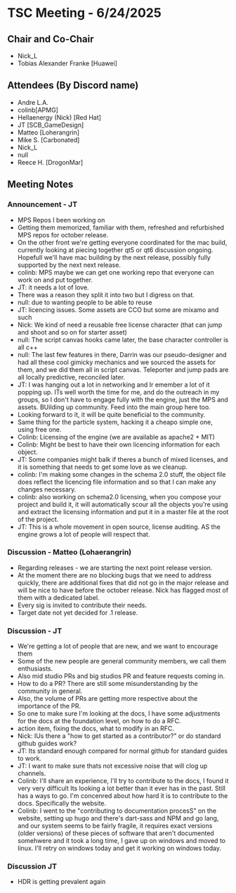 # TSC Meeting - 6/24/2025

## Chair and Co-Chair
* Nick_L
* Tobias Alexander Franke [Huawei]

## Attendees (By Discord name)
* Andre L.A.
* colinb[APMG]
* Hellaenergy (Nick) [Red Hat]
* JT [SCB_GameDesign]
* Matteo [Loherangrin]
* Mike S. [Carbonated]
* Nick_L
* null
* Reece H. [DrogonMar]

## Meeting Notes

### Announcement - JT
* MPS Repos I been working on
* Getting them memorized, familiar with them, refreshed and refurbished MPS repos for october release.
* On the other front we're getting everyone coordinated for the mac build, currently looking at piecing
  together qt5 or qt6 discussion ongoing.  Hopefull we'll have mac building by the next release, possibly
  fully supported by the next next release.
* colinb: MPS maybe we can get one working repo that everyone can work on and put together.
* JT: it needs a lot of love.
* There was a reason they split it into two but I digress on that.
* null: due to wanting people to be able to reuse
* JT: licencing issues.  Some assets are CCO but some are mixamo and such
* Nick: We kind of need a reusable free license character (that can jump and shoot and so on for starter asset)
* null: The script canvas hooks came later, the base character controller is all c++
* null: The last few features in there, Darrin was our pseudo-designer and had all these cool gimicky mechanics
  and we sourced the assets for them, and we did them all in script canvas.  Teleporter and jump pads are all
  locally predictive, reconciled later.
* JT: I was hanging out a lot in networking and Ir emember a lot of it popping up.  ITs well worth the time
  for me, and do the outreach in my groups, so I don't have to engage fully with the engine, just the MPS
  and assets.  BUilding up community.  Feed into the main group here too.
* Looking forward to it, it will be quite beneficial to the community.
* Same thing for the particle system, hacking it a cheapo simple one, using free one.
* Colinb: Licensing of the engine (we are available as apache2 + MIT)
* Colinb: Might be best to have their own licencing information for each object.
* JT: Some companies might balk if theres a bunch of mixed licenses, and it is something that needs to get some
  love as we cleanup.
* colinb: I'm making some changes in the schema 2.0 stuff, the object file does reflect the licencing file information
  and so that I can make any changes necessary.
* colinb: also working on schema2.0 licensing, when you compose your project and build it, it will automatically scour
  all the objects you're using and extract the licensing information and put it in a master file at the root of the
  project.
* JT: This is a whole movement in open source, license auditing.  AS the engine grows a lot of people will respect that.

### Discussion - Matteo (Lohaerangrin)
* Regarding releases - we are starting the next point release version.
* At the moment there are no blocking bugs that we need to address quickly, there are additional fixes that did not
  go in the major release and will be nice to have before the october release.  Nick has flagged most of them with
  a dedicated label.
* Every sig is invited to contribute their needs.
* Target date not yet decided for .1 release.

### Discussion - JT 
* We're getting a lot of people that are new, and we want to encourage them
* Some of the new people are general community members, we call them enthusiasts.
* Also mid studio PRs and big studios PR and feature requests coming in.
* How to do a PR?  There are still some misunderstanding by the community in general.
* Also, the volume of PRs are getting more respective about the importance of the PR.
* So one to make sure I'm looking at the docs, I have some adjustments for the docs at the foundation level, on
  how to do a RFC.  
* action item, fixing the docs, what to modify in an RFC.
* Nick: IUs there a "how to get started as a  contributor?" or do standard github guides work?
* JT: Its standard enough compared for normal github for standard guides to work.
* JT: I want to make sure thats not excessive noise that will clog up channels.
* Colinb: I'll share an experience, I'll try to contribute to the docs, I found it very very difficult
  Its looking a lot better than it ever has in the past.  Still has a ways to go.  I'm concenred about how hard
  it is to contribute to the docs.  Specifically the website.  
* Colinb: I went to the "contributing to documentation procesS" on the website, setting up hugo and there's
  dart-sass and NPM and go lang, and our system seems to be fairly fragile, it requires exact versions (older versions)
  of these pieces of software that aren't documented somehwere and it took a long time, I gave up on windows
  and moved to linux.  I'll retry on windows today and get it working on windows today.

### Discussion JT
* HDR is getting prevalent again


